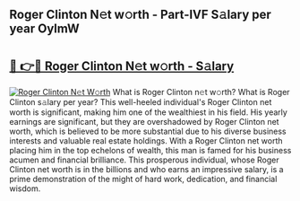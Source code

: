 ## Roger Clinton N𝚎t w𝚘rth - Part-IVF S𝚊lary per year OylmW

# <h2><a href="http://gc00rke.nevu.top/?p=Roger+Clinton">🔗 👉🔴 Roger Clinton N𝚎t w𝚘rth - S𝚊lary</a></h2>

[![Roger Clinton N𝚎t W𝚘rth](https://i.imgur.com/EBH3L9S.jpeg)](http://gc00rke.nevu.top/?p=Roger+Clinton)
What is Roger Clinton n𝚎t w𝚘rth? What is Roger Clinton s𝚊lary per year?
This well-heeled individual's Roger Clinton net worth is significant, making him one of the wealthiest in his field. His yearly earnings are significant, but they are overshadowed by Roger Clinton net worth, which is believed to be more substantial due to his diverse business interests and valuable real estate holdings. With a Roger Clinton net worth placing him in the top echelons of wealth, this man is famed for his business acumen and financial brilliance. This prosperous individual, whose Roger Clinton net worth is in the billions and who earns an impressive salary, is a prime demonstration of the might of hard work, dedication, and financial wisdom.
